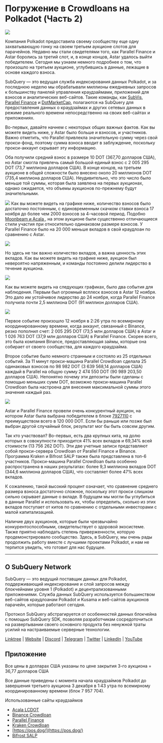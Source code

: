 # Погружение в Crowdloans на Polkadot (Часть 2)

![](https://miro.medium.com/max/1400/0*MqQhXJbmnfMSqf-8)

Компания Polkadot предоставила своему сообществу еще одну захватывающую гонку на своем третьем аукционе слотов для парачейнов. Недавно мы стали свидетелями того, как Parallel Finance и Astar боролись за третий слот, и, в конце концов, Astar удалось выйти победителем. Сегодня мы узнаем немного подробнее о том, что произошло на третьем аукционе, углубившись в данные, лежащие в основе каждого взноса.

SubQuery — это ведущая служба индексирования данных Polkadot, и за последнюю неделю мы обрабатывали миллионы ежедневных запросов к большинству панелей управления краудзаймами, приложений для взносов и аналитических веб-сайтов. Такие команды, как [SubVis](https://www.subvis.io/), [Parallel Finance](https://parallel.fi/) и [DotMarketCap](https://dotmarketcap.com/), полагаются на SubQuery для предоставления данных о краудзаймах и других сетевых данных в режиме реального времени непосредственно на своих веб-сайтах и приложениях.

Во-первых, давайте начнем с некоторых общих важных фактов. Как вы можете видеть ниже, у Astar было больше и взносов, и участников. Важно отметить, что Parallel привлекла значительную сумму через свой прокси-фонд, поэтому сумма взноса вводит в заблуждение, поскольку прокси-аккаунт скрывает эту информацию.

Оба получили средний взнос в размере 10 DOT (367,70 долларов США), но Astar смогла привлечь самый большой единый взнос с 2 005 295 DOT (73,7 миллиона долларов США). В конце концов, на третьем аукционе в общей сложности было внесено около 20 миллионов DOT (735,4 миллиона долларов США). Неудивительно, что это число было меньше той суммы, которая была заявлена на первых аукционах, однако ожидается, что объемы аукционов по-прежнему будут значительными.

![](https://miro.medium.com/max/1920/1*cHMt10lANsqtkLYHCv6iWg.png) Как вы можете видеть на графике ниже, количество взносов было достаточно постоянным, с единовременным скачком ставки взноса 17 ноября до более чем 2000 взносов за 4-часовой период. Подобно [Moonbeam и Acala ](./20211124-polkadot-crowdloans.md), на этом аукционе были существенно отличающиеся стили участия при относительно одинаковом размере взносов. У Parallel Finance было на 20 000 меньше вкладов в свой краудлоан по сравнению с Astar.

![](https://miro.medium.com/max/1920/0*QLdNkyaQBBj3L9Eu)

Но здесь не так важно количество вкладов, а важна ценность этих вкладов. Как вы можете видеть на графике ниже, аукцион был невероятно напряженным, и команды постоянно делили лидерство в течение аукциона.

![](https://miro.medium.com/max/1920/0*AGGfB2oBSwoplGhv)

Как вы можете видеть на следующих графиках, было два события для наблюдения. Первым был огромный всплеск взносов в Astar 12 ноября. Это дало им устойчивое лидерство до 24 ноября, когда Parallel Finance получила почти 2,5 миллиона DOT (91 миллион долларов США).

![](https://miro.medium.com/max/1920/0*UK4Drn6LXcjebF_V)

Первое событие произошло 12 ноября в 2:26 утра по всемирному координированному времени, когда аккаунт, связанный с Binance, резко пополнил счет: 2 005 295 DOT (73,5 млн долларов США) в Astar и 1 026 763 DOT (37,9 млн долларов США) в Parallel Finance. Скорее всего, это была компания Binance, предоставляющая займы, которые она собирает от своего сообщества, для каждого краудзайма.

Второе событие было немного странным и состояло из 25 отдельных событий. За 11 минут прокси-машина Parallel Crowdloan сделала 25 одинаковых взносов по 98 982 DOT (3 639 568,14 долларов США) каждый в Parallel на общую сумму 2 474 550 DOT (90 989 203,50 долларов США). Непонятно почему эти депозиты были сделаны с помощью меньших сумм DOT, возможно прокси-машина Parallel Crowdloan была настроена для внесения максимальной суммы этого значения каждый раз.

![](https://miro.medium.com/max/1920/0*ZErTVoVAvSJvaIsL)

Astar и Parallel Finance провели очень конкурентный аукцион, на котором Astar была выбрана победителем в блоке [7927110](https://polkadot.subscan.io/block/7927110) с преимуществом всего в 120 000 DOT. Если бы раньше или позже был выбран другой случайный блок, результат мог бы быть совсем другим.

Так кто участвовал? Во-первых, есть два крупных кита, на долю которых в совокупности приходится 41% всех вкладов и 69,34% всей стоимости (13 756 262 DOT). Эти две учетные записи представляют собой прокси-сервера Crowdloan от Parallel Finance и Binance. Программа Kraken и Bifrost SALP также была представлена в топ-6 участников. Прокси-машина Parallel Crowdloan была особенно распространена в наших результатах: более 9,3 миллиона вкладов DOT (344,6 миллиона долларов США), что составляет более 47% всех вкладов.

К сожалению, такой высокий процент означает, что сравнение среднего размера взноса достаточно сложное, поскольку этот прокси слишком сильно скрывает данные о вкладе. В будущем мы могли бы углубиться в данные Parallel и использовать их, чтобы определить, сколько из этих вкладов поступает от китов по сравнению с отдельными инвесторами с малой капитализацией.

Наличие двух аукционов, которые были чрезвычайно конкурентоспособными, свидетельствует о здоровой экосистеме. Также приятно наблюдать степень приверженности, которую продемонстрировало сообщество. Здесь, в SubQuery, мы очень рады продолжить работу вместе с лучшими проектами Polkadot, и нам не терпится увидеть, что готовит для нас будущее.

---

## О SubQuery Network

SubQuery — это ведущий поставщик данных для Polkadot, поддерживающий индексирование и слой запросов между блокчейнами уровня 1 (Polkadot) и децентрализованными приложениями. Служба данных SubQuery используется большинством веб-сайтов краудлоанам Polkadot и Kusama и веб-сайтов аукционов парачейн, которые работают сегодня.

Протокол SubQuery абстрагируется от особенностей данных блокчейна с помощью SubQuery SDK, позволяя разработчикам сосредоточиться на развертывании своего основного продукта без ненужной траты усилий на настраиваемые серверные технологии.

​​​​[Linktree](https://linktr.ee/subquerynetwork) | [Website](https://subquery.network/) | [Discord](https://discord.com/invite/78zg8aBSMG) | [Telegram](https://t.me/subquerynetwork) | [Twitter](https://twitter.com/subquerynetwork) | [LinkedIn](https://www.linkedin.com/company/subquery) | [YouTube](https://www.youtube.com/channel/UCi1a6NUUjegcLHDFLr7CqLw)

## Приложение

Все цены в долларах США указаны по цене закрытия 3-го аукциона = 36,77 долларов США

Все данные приведены с момента начала краудзаймов Polkadot до завершения третьего аукциона 3 декабря в 1:43 утра по всемирному координированному времени (блок 7 957 704).

Использованные сайты краудзаймов

- [Acala LCDOT](https://medium.com/acalanetwork/acala-liquid-crowdloan-dot-lcdot-launch-on-polkadot-f28d8f561157)
- [Binance Crowdloan](https://www.binance.com/en/dotslot)
- [Parallel Finance](https://crowdloan.parallel.fi/#/auction/polkadot)
- [Kraken Crowdloan](https://www.kraken.com/learn/parachain-auctions)
- [https://pos.dog/](https://pos.dog/)
- [Bifrost SALP](https://medium.com/bifrost-finance/bifrost-announces-slot-auction-liquidity-protocol-salp-weekly-report-51-57a7f69aad34)
